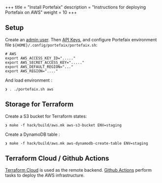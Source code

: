 +++
title = "Install Portefaix"
description = "Instructions for deploying Portefaix on AWS"
weight = 10
+++

<a id="aws"></a>

## Setup

Create an [admin user](https://docs.aws.amazon.com/IAM/latest/UserGuide/getting-started_create-admin-group.html).
Then [API Keys](https://console.aws.amazon.com/iam/home?#/security_credentials),
and configure Portefaix environment file `${HOME}/.config/portefaix/portefaix.sh`:

```shell
# AWS
export AWS_ACCESS_KEY_ID="....."
export AWS_SECRET_ACCESS_KEY="....."
export AWS_DEFAULT_REGION="..."
export AWS_REGION="...."
```

And load environment :

```shell
❯ . ./portefaix.sh aws
```

## Storage for Terraform

Create a S3 bucket for Terraform states:

```shell
❯ make -f hack/build/aws.mk aws-s3-bucket ENV=staging
```

Create a DynamoDB table :

```shell
❯ make -f hack/build/aws.mk aws-dynamodb-create-table ENV=staging
```

## Terraform Cloud / Github Actions

[Terraform Cloud](https://terraform.cloud) is used as the remote backend. [Github Actions](https://github.com/features/actions) perform tasks to deploy the AWS infrastructure.

